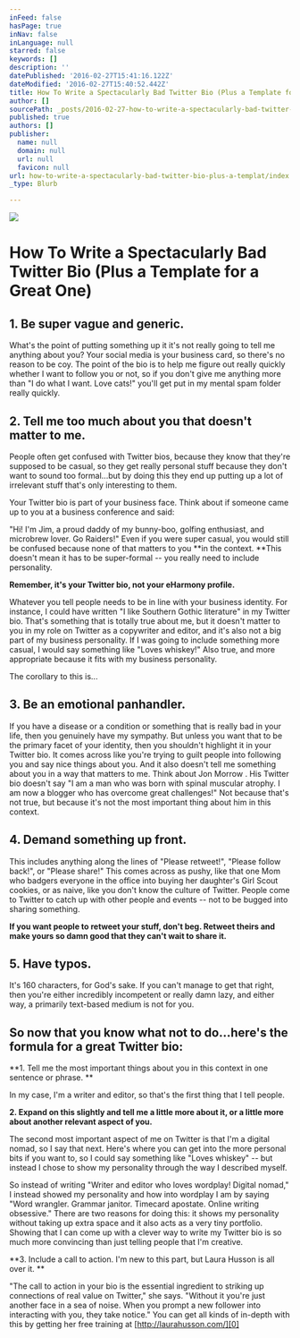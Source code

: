 ```yaml
---
inFeed: false
hasPage: true
inNav: false
inLanguage: null
starred: false
keywords: []
description: ''
datePublished: '2016-02-27T15:41:16.122Z'
dateModified: '2016-02-27T15:40:52.442Z'
title: How To Write a Spectacularly Bad Twitter Bio (Plus a Template for a Great One)
author: []
sourcePath: _posts/2016-02-27-how-to-write-a-spectacularly-bad-twitter-bio-plus-a-templat.md
published: true
authors: []
publisher:
  name: null
  domain: null
  url: null
  favicon: null
url: how-to-write-a-spectacularly-bad-twitter-bio-plus-a-templat/index.html
_type: Blurb

---
```

![](https://the-grid-user-content.s3-us-west-2.amazonaws.com/af3eeb12-2069-49a9-a7be-b6915687cc43.png)

# How To Write a Spectacularly Bad Twitter Bio (Plus a Template for a Great One)

## 1\. Be super vague and generic.

What's the point of putting something up it it's not really going to tell me anything about you? Your social media is your business card, so there's no reason to be coy. The point of the bio is to help me figure out really quickly whether I want to follow you or not, so if you don't give me anything more than "I do what I want. Love cats!" you'll get put in my mental spam folder really quickly.

## 2\. Tell me too much about you that doesn't matter to me.

People often get confused with Twitter bios, because they know that they're supposed to be casual, so they get really personal stuff because they don't want to sound too formal...but by doing this they end up putting up a lot of irrelevant stuff that's only interesting to them. 

Your Twitter bio is part of your business face. Think about if someone came up to you at a business conference and said: 

"Hi! I'm Jim, a proud daddy of my bunny-boo, golfing enthusiast, and microbrew lover. Go Raiders!" Even if you were super casual, you would still be confused because none of that matters to you **in the context. **This doesn't mean it has to be super-formal -- you really need to include personality.

**Remember, it's your Twitter bio, not your eHarmony profile.**

Whatever you tell people needs to be in line with your business identity. For instance, I could have written "I like Southern Gothic literature" in my Twitter bio. That's something that is totally true about me, but it doesn't matter to you in my role on Twitter as a copywriter and editor, and it's also not a big part of my business personality. If I was going to include something more casual, I would say something like "Loves whiskey!" Also true, and more appropriate because it fits with my business personality. 

The corollary to this is...

## 3\. Be an emotional panhandler.

If you have a disease or a condition or something that is really bad in your life, then you genuinely have my sympathy. But unless you want that to be the primary facet of your identity, then you shouldn't highlight it in your Twitter bio. It comes across like you're trying to guilt people into following you and say nice things about you. And it also doesn't tell me something about you in a way that matters to me. Think about Jon Morrow . His Twitter bio doesn't say "I am a man who was born with spinal muscular atrophy. I am now a blogger who has overcome great challenges!" Not because that's not true, but because it's not the most important thing about him in this context.

## 4\. Demand something up front.

This includes anything along the lines of "Please retweet!", "Please follow back!", or "Please share!" This comes across as pushy, like that one Mom who badgers everyone in the office into buying her daughter's Girl Scout cookies, or as naive, like you don't know the culture of Twitter. People come to Twitter to catch up with other people and events -- not to be bugged into sharing something. 

**If you want people to retweet your stuff, don't beg. Retweet theirs and make yours so damn good that they can't wait to share it.**

## 5\. Have typos.

It's 160 characters, for God's sake. If you can't manage to get that right, then you're either incredibly incompetent or really damn lazy, and either way, a primarily text-based medium is not for you.

## So now that you know what not to do...here's the formula for a great Twitter bio:

**1\. Tell me the most important things about you in this context in one sentence or phrase. **

In my case, I'm a writer and editor, so that's the first thing that I tell people. 

**2\. Expand on this slightly and tell me a little more about it, or a little more about another relevant aspect of you.**

The second most important aspect of me on Twitter is that I'm a digital nomad, so I say that next. Here's where you can get into the more personal bits if you want to, so I could say something like "Loves whiskey" -- but instead I chose to show my personality through the way I described myself.

So instead of writing "Writer and editor who loves wordplay! Digital nomad," I instead showed my personality and how into wordplay I am by saying "Word wrangler. Grammar janitor. Timecard apostate. Online writing obsessive." There are two reasons for doing this: it shows my personality without taking up extra space and it also acts as a very tiny portfolio. Showing that I can come up with a clever way to write my Twitter bio is so much more convincing than just telling people that I'm creative. 

**3\. Include a call to action.
I'm new to this part, but Laura Husson is all over it. **

"The call to action in your bio is the essential ingredient to striking up connections of real value on Twitter," she says. "Without it you're just another face in a sea of noise. When you prompt a new follower into interacting with you, they take notice."
You can get all kinds of in-depth with this by getting her free training at [http://laurahusson.com/][0]

[0]: http://laurahusson.com/